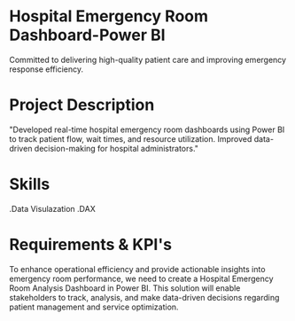 # Hospital Emergency Room Dashboard-Power BI
Committed to delivering high-quality patient care and improving emergency response efficiency.

# Project Description
"Developed real-time hospital emergency room dashboards using Power BI to track patient flow, wait times, and resource utilization. Improved data-driven decision-making for hospital administrators."

# Skills
.Data Visulazation
.DAX

# Requirements & KPI's
To enhance operational efficiency and provide actionable insights into emergency room performance, we need to create a Hospital Emergency Room Analysis Dashboard in Power BI. This solution will enable stakeholders to track, analysis, and make data-driven decisions regarding patient management and service optimization.

